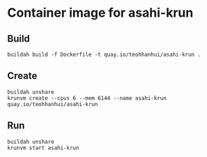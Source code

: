 # Container image for asahi-krun

## Build

    buildah build -f Dockerfile -t quay.io/teohhanhui/asahi-krun .

## Create

    buildah unshare
    krunvm create --cpus 6 --mem 6144 --name asahi-krun quay.io/teohhanhui/asahi-krun

## Run

    buildah unshare
    krunvm start asahi-krun
